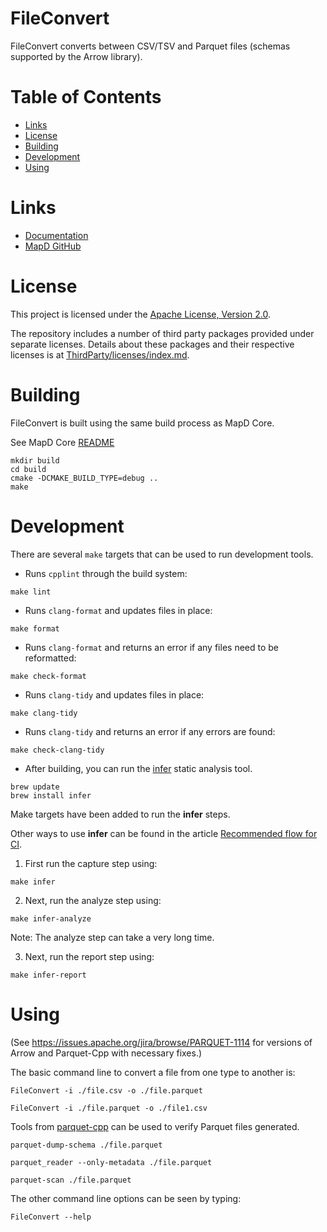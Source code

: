 FileConvert
===========

FileConvert converts between CSV/TSV and Parquet files (schemas supported by the Arrow library).

# Table of Contents

- [Links](#links)
- [License](#license)
- [Building](#building)
- [Development](#development)
- [Using](#using)

# Links

- [Documentation](https://www.mapd.com/docs/)
- [MapD GitHub](https://github.com/mapd/)

# License

This project is licensed under the [Apache License, Version 2.0](https://www.apache.org/licenses/LICENSE-2.0).

The repository includes a number of third party packages provided under separate licenses. Details about these packages and their respective licenses is at [ThirdParty/licenses/index.md](ThirdParty/licenses/index.md).

# Building

FileConvert is built using the same build process as MapD Core.

See MapD Core [README](https://github.com/mapd/mapd-core/blob/master/README.md)

```
mkdir build
cd build
cmake -DCMAKE_BUILD_TYPE=debug ..
make
```

# Development

There are several `make` targets that can be used to run development tools.

* Runs `cpplint` through the build system:

```
make lint
```

* Runs `clang-format` and updates files in place:

```
make format
```

* Runs `clang-format` and returns an error if any files need to be reformatted:

```
make check-format
```

* Runs `clang-tidy` and updates files in place:

```
make clang-tidy
```

* Runs `clang-tidy` and returns an error if any errors are found:

```
make check-clang-tidy
```

* After building, you can run the [infer](http://fbinfer.com/docs/getting-started.html) static analysis tool.

```
brew update
brew install infer
```

Make targets have been added to run the **infer** steps.

Other ways to use **infer** can be found in the article [Recommended flow for CI](http://fbinfer.com/docs/steps-for-ci.html).


1. First run the capture step using:
```
make infer
```
2. Next, run the analyze step using:
```
make infer-analyze
```
Note: The analyze step can take a very long time.

3. Next, run the report step using:
```
make infer-report
```

# Using

(See https://issues.apache.org/jira/browse/PARQUET-1114 for versions of Arrow and Parquet-Cpp with necessary fixes.)

The basic command line to convert a file from one type to another is:

```
FileConvert -i ./file.csv -o ./file.parquet

FileConvert -i ./file.parquet -o ./file1.csv
```

Tools from [parquet-cpp](https://github.com/apache/parquet-cpp) can be used to verify Parquet files generated.

```
parquet-dump-schema ./file.parquet

parquet_reader --only-metadata ./file.parquet

parquet-scan ./file.parquet
```

The other command line options can be seen by typing:

```
FileConvert --help
```

